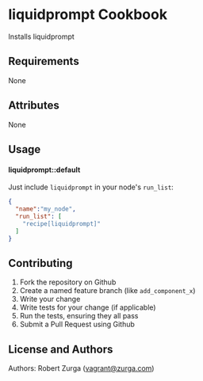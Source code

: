 liquidprompt Cookbook
=====================
Installs liquidprompt

Requirements
------------
None

Attributes
----------
None

Usage
-----
#### liquidprompt::default

Just include `liquidprompt` in your node's `run_list`:

```json
{
  "name":"my_node",
  "run_list": [
    "recipe[liquidprompt]"
  ]
}
```

Contributing
------------
1. Fork the repository on Github
2. Create a named feature branch (like `add_component_x`)
3. Write your change
4. Write tests for your change (if applicable)
5. Run the tests, ensuring they all pass
6. Submit a Pull Request using Github

License and Authors
-------------------
Authors: Robert Zurga (vagrant@zurga.com)
